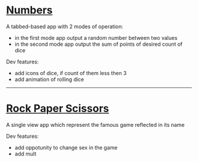 # [Numbers](https://github.com/Ikeret/ios_apps/tree/master/Numbers/Numbers)
A tabbed-based app with 2 modes of operation:
* in the first mode app output a random number between two values
* in the second mode app output the sum of points of desired count of dice
    
Dev features: 
* add icons of dice, if count of them less then 3
* add animation of rolling dice
    
 ***
 
 # [Rock Paper Scissors](https://github.com/Ikeret/ios_apps/tree/master/Rock%20Paper%20Scissors/Rock%20Paper%20Scissors)
 A single view app which represent the famous game reflected in its name
 
 Dev features:
* add oppotunity to change sex in the game
* add mult

